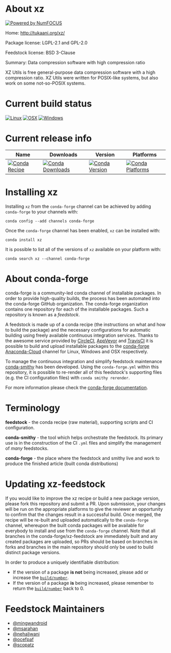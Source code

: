 About xz
========

[![Powered by NumFOCUS](https://img.shields.io/badge/powered%20by-NumFOCUS-orange.svg?style=flat&colorA=E1523D&colorB=007D8A)](http://numfocus.org)

Home: http://tukaani.org/xz/

Package license: LGPL-2.1 and GPL-2.0

Feedstock license: BSD 3-Clause

Summary: Data compression software with high compression ratio

XZ Utils is free general-purpose data compression software with a high
compression ratio. XZ Utils were written for POSIX-like systems, but also
work on some not-so-POSIX systems.


Current build status
====================

[![Linux](https://img.shields.io/circleci/project/github/conda-forge/xz-feedstock/master.svg?label=Linux)](https://circleci.com/gh/conda-forge/xz-feedstock)
[![OSX](https://img.shields.io/travis/conda-forge/xz-feedstock/master.svg?label=macOS)](https://travis-ci.org/conda-forge/xz-feedstock)
[![Windows](https://img.shields.io/appveyor/ci/conda-forge/xz-feedstock/master.svg?label=Windows)](https://ci.appveyor.com/project/conda-forge/xz-feedstock/branch/master)

Current release info
====================

| Name | Downloads | Version | Platforms |
| --- | --- | --- | --- |
| [![Conda Recipe](https://img.shields.io/badge/recipe-xz-green.svg)](https://anaconda.org/conda-forge/xz) | [![Conda Downloads](https://img.shields.io/conda/dn/conda-forge/xz.svg)](https://anaconda.org/conda-forge/xz) | [![Conda Version](https://img.shields.io/conda/vn/conda-forge/xz.svg)](https://anaconda.org/conda-forge/xz) | [![Conda Platforms](https://img.shields.io/conda/pn/conda-forge/xz.svg)](https://anaconda.org/conda-forge/xz) |

Installing xz
=============

Installing `xz` from the `conda-forge` channel can be achieved by adding `conda-forge` to your channels with:

```
conda config --add channels conda-forge
```

Once the `conda-forge` channel has been enabled, `xz` can be installed with:

```
conda install xz
```

It is possible to list all of the versions of `xz` available on your platform with:

```
conda search xz --channel conda-forge
```


About conda-forge
=================

conda-forge is a community-led conda channel of installable packages.
In order to provide high-quality builds, the process has been automated into the
conda-forge GitHub organization. The conda-forge organization contains one repository
for each of the installable packages. Such a repository is known as a *feedstock*.

A feedstock is made up of a conda recipe (the instructions on what and how to build
the package) and the necessary configurations for automatic building using freely
available continuous integration services. Thanks to the awesome service provided by
[CircleCI](https://circleci.com/), [AppVeyor](https://www.appveyor.com/)
and [TravisCI](https://travis-ci.org/) it is possible to build and upload installable
packages to the [conda-forge](https://anaconda.org/conda-forge)
[Anaconda-Cloud](https://anaconda.org/) channel for Linux, Windows and OSX respectively.

To manage the continuous integration and simplify feedstock maintenance
[conda-smithy](https://github.com/conda-forge/conda-smithy) has been developed.
Using the ``conda-forge.yml`` within this repository, it is possible to re-render all of
this feedstock's supporting files (e.g. the CI configuration files) with ``conda smithy rerender``.

For more information please check the [conda-forge documentation](https://conda-forge.org/docs/).

Terminology
===========

**feedstock** - the conda recipe (raw material), supporting scripts and CI configuration.

**conda-smithy** - the tool which helps orchestrate the feedstock.
                   Its primary use is in the construction of the CI ``.yml`` files
                   and simplify the management of *many* feedstocks.

**conda-forge** - the place where the feedstock and smithy live and work to
                  produce the finished article (built conda distributions)


Updating xz-feedstock
=====================

If you would like to improve the xz recipe or build a new
package version, please fork this repository and submit a PR. Upon submission,
your changes will be run on the appropriate platforms to give the reviewer an
opportunity to confirm that the changes result in a successful build. Once
merged, the recipe will be re-built and uploaded automatically to the
`conda-forge` channel, whereupon the built conda packages will be available for
everybody to install and use from the `conda-forge` channel.
Note that all branches in the conda-forge/xz-feedstock are
immediately built and any created packages are uploaded, so PRs should be based
on branches in forks and branches in the main repository should only be used to
build distinct package versions.

In order to produce a uniquely identifiable distribution:
 * If the version of a package **is not** being increased, please add or increase
   the [``build/number``](https://conda.io/docs/user-guide/tasks/build-packages/define-metadata.html#build-number-and-string).
 * If the version of a package **is** being increased, please remember to return
   the [``build/number``](https://conda.io/docs/user-guide/tasks/build-packages/define-metadata.html#build-number-and-string)
   back to 0.

Feedstock Maintainers
=====================

* [@mingwandroid](https://github.com/mingwandroid/)
* [@msarahan](https://github.com/msarahan/)
* [@nehaljwani](https://github.com/nehaljwani/)
* [@ocefpaf](https://github.com/ocefpaf/)
* [@scopatz](https://github.com/scopatz/)

